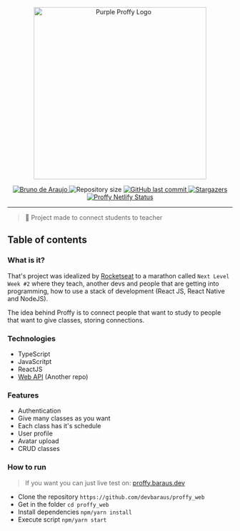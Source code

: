 <p align="center">
  <img src="https://raw.githubusercontent.com/devbaraus/proffy_web/master/src/assets/images/purple-logo.svg" alt="Purple Proffy Logo" width="386px" />
</p>

<p align="center">	
   <a href="https://www.linkedin.com/in/devbaraus/">
      <img alt="Bruno de Araujo" src="https://img.shields.io/badge/-devbaraus-8257E5?style=flat&logo=Linkedin&logoColor=white" />
   </a>
  <img alt="Repository size" src="https://img.shields.io/github/repo-size/devbaraus/proffy_web?color=#8257E5">
  <a href="https://github.com/devbaraus/proffy_web/commits/master">
    <img alt="GitHub last commit" src="https://img.shields.io/github/last-commit/devbaraus/proffy_web?color=#8257E5">
  </a> 
  <a href="https://github.com/devbaraus/proffy_web/stargazers">
    <img alt="Stargazers" src="https://img.shields.io/github/stars/devbaraus/proffy_web?color=8257E5&logo=github">
  </a>
  <a href="https://app.netlify.com/sites/wizardly-lalande-b063e6/deploys">
    <img src="https://api.netlify.com/api/v1/badges/30d7053b-7ee0-4950-b391-ae6799efea2d/deploy-status" title="Proffy Netlify Status">
  </a>
</p>

---

> :rocket: Project made to connect students to teacher

## Table of contents


### What is it?
That's project was idealized by [Rocketseat](https://www.rocketseat.com.br) to a marathon called `Next Level Week #2` where they teach, another devs and people that are getting into programming, how to use a stack of development (React JS, React Native and NodeJS).

The idea behind Proffy is to connect people that want to study to people that want to give classes, storing connections. 

### Technologies
- TypeScript
- JavaScritpt
- ReactJS
- [Web API](https://github.com/devbaraus/proffy_server) (Another repo)

### Features
- Authentication
- Give many classes as you want
- Each class has it's schedule
- User profile
- Avatar upload
- CRUD classes

### How to run

> If you want you can just live test on: [proffy.baraus.dev](https://proffy.baraus.dev)

- Clone the repository `https://github.com/devbaraus/proffy_web`
- Get in the folder `cd proffy_web`
- Install dependencies `npm/yarn install`
- Execute script `npm/yarn start`

